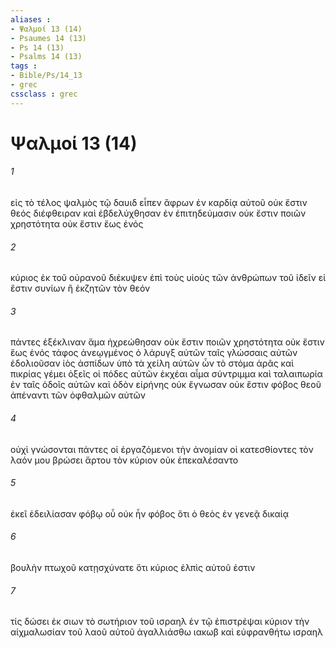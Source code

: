 ```yaml
---
aliases : 
- Ψαλμοί 13 (14)
- Psaumes 14 (13)
- Ps 14 (13)
- Psalms 14 (13)
tags : 
- Bible/Ps/14_13
- grec
cssclass : grec
---
```


# Ψαλμοί 13 (14)

###### 1
εἰς τὸ τέλος ψαλμὸς τῷ δαυιδ εἶπεν ἄφρων ἐν καρδίᾳ αὐτοῦ οὐκ ἔστιν θεός διέφθειραν καὶ ἐβδελύχθησαν ἐν ἐπιτηδεύμασιν οὐκ ἔστιν ποιῶν χρηστότητα οὐκ ἔστιν ἕως ἑνός
###### 2
κύριος ἐκ τοῦ οὐρανοῦ διέκυψεν ἐπὶ τοὺς υἱοὺς τῶν ἀνθρώπων τοῦ ἰδεῖν εἰ ἔστιν συνίων ἢ ἐκζητῶν τὸν θεόν
###### 3
πάντες ἐξέκλιναν ἅμα ἠχρεώθησαν οὐκ ἔστιν ποιῶν χρηστότητα οὐκ ἔστιν ἕως ἑνός τάφος ἀνεῳγμένος ὁ λάρυγξ αὐτῶν ταῖς γλώσσαις αὐτῶν ἐδολιοῦσαν ἰὸς ἀσπίδων ὑπὸ τὰ χείλη αὐτῶν ὧν τὸ στόμα ἀρᾶς καὶ πικρίας γέμει ὀξεῖς οἱ πόδες αὐτῶν ἐκχέαι αἷμα σύντριμμα καὶ ταλαιπωρία ἐν ταῖς ὁδοῖς αὐτῶν καὶ ὁδὸν εἰρήνης οὐκ ἔγνωσαν οὐκ ἔστιν φόβος θεοῦ ἀπέναντι τῶν ὀφθαλμῶν αὐτῶν
###### 4
οὐχὶ γνώσονται πάντες οἱ ἐργαζόμενοι τὴν ἀνομίαν οἱ κατεσθίοντες τὸν λαόν μου βρώσει ἄρτου τὸν κύριον οὐκ ἐπεκαλέσαντο
###### 5
ἐκεῖ ἐδειλίασαν φόβῳ οὗ οὐκ ἦν φόβος ὅτι ὁ θεὸς ἐν γενεᾷ δικαίᾳ
###### 6
βουλὴν πτωχοῦ κατῃσχύνατε ὅτι κύριος ἐλπὶς αὐτοῦ ἐστιν
###### 7
τίς δώσει ἐκ σιων τὸ σωτήριον τοῦ ισραηλ ἐν τῷ ἐπιστρέψαι κύριον τὴν αἰχμαλωσίαν τοῦ λαοῦ αὐτοῦ ἀγαλλιάσθω ιακωβ καὶ εὐφρανθήτω ισραηλ
